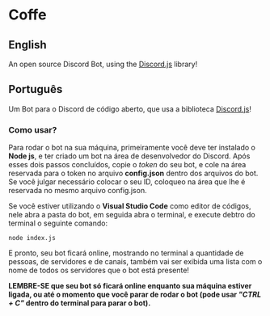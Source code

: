 # Coffe
## English
An open source Discord Bot, using the [Discord.js](https://discord.js.org/#/) library!

## Português
Um Bot para o Discord de código aberto, que usa a biblioteca [Discord.js](https://discord.js.org/#/)!

### Como usar?
Para rodar o bot na sua máquina, primeiramente você deve ter instalado o **Node js**, e ter criado um bot na área de desenvolvedor do Discord.
Após esses dois passos concluídos, copie o *token* do seu bot, e cole na área reservada para o token no arquivo **config.json** dentro dos arquivos do bot.
Se você julgar necessário colocar o seu ID, coloqueo na área que lhe é reservada no mesmo arquivo config.json.

Se você estiver utilizando o **Visual Studio Code** como editor de códigos, nele abra a pasta do bot, em seguida abra o terminal, e execute debtro do terminal o seguinte comando:
```
node index.js
```

E pronto, seu bot ficará online, mostrando no terminal a quantidade de pessoas, de servidores e de canais, também vai ser exibida uma lista com o nome de todos os servidores que o bot está presente!

**LEMBRE-SE que seu bot só ficará online enquanto sua máquina estiver ligada, ou até o momento que você parar de rodar o bot (pode usar *"CTRL + C"* dentro do terminal para parar o bot).**
